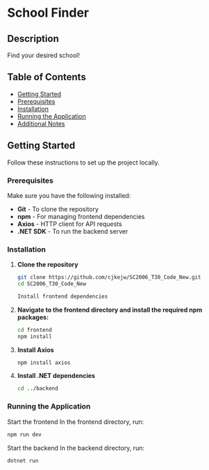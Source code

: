 # School Finder

## Description
Find your desired school!

## Table of Contents

- [Getting Started](#getting-started)
- [Prerequisites](#prerequisites)
- [Installation](#installation)
- [Running the Application](#running-the-application)
- [Additional Notes](#additional-notes)

## Getting Started

Follow these instructions to set up the project locally.

### Prerequisites

Make sure you have the following installed:

- **Git** - To clone the repository
- **npm** - For managing frontend dependencies
- **Axios** - HTTP client for API requests
- **.NET SDK** - To run the backend server

### Installation

1. **Clone the repository**

   ```bash
   git clone https://github.com/cjkejw/SC2006_T30_Code_New.git
   cd SC2006_T30_Code_New

   Install frontend dependencies

2. **Navigate to the frontend directory and install the required npm packages:**

   ```bash
   cd frontend
   npm install
   ```

3. **Install Axios**
   ```bash
   npm install axios
   ```

5. **Install .NET dependencies**
   ```bash
   cd ../backend
   ```
### Running the Application
Start the frontend
In the frontend directory, run:
   ```bash
   npm run dev
   ```

Start the backend
In the backend directory, run:
   ```bash
   dotnet run
   ```
